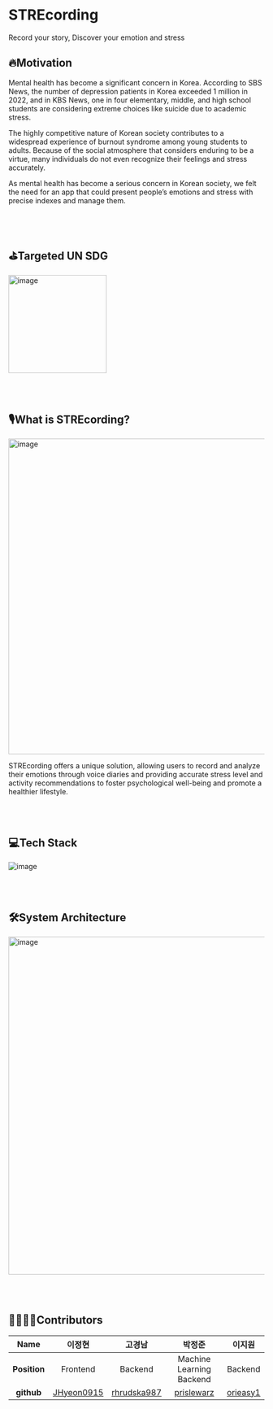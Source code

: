 # STREcording

Record your story, Discover your emotion and stress


## 🔥Motivation

Mental health has become a significant concern in Korea. According to SBS News, the number of depression patients in Korea exceeded 1 million in 2022, and in KBS News, one in four elementary, middle, and high school students are considering extreme choices like suicide due to academic stress. 

The highly competitive nature of Korean society contributes to a widespread experience of burnout syndrome among young students to adults. Because of the social atmosphere that considers enduring to be a virtue,  many individuals do not even recognize their feelings and stress accurately.

As mental health has become a serious concern in Korean society, we felt the need for an app that could present people’s emotions and stress with precise indexes and manage them.

<br><br>

## ⛳Targeted UN SDG

<img width="193" alt="image" src="https://github.com/Solution-Challenge-stress-solution/.github/assets/129071350/bcaf588f-4149-4035-addc-7e287febb1f4">

<br><br>

## 🎙️What is STREcording?

<img width="621" alt="image" src="https://github.com/Solution-Challenge-stress-solution/.github/assets/129071350/c776497c-3a8e-462c-8f89-7af9d6c13d70">

STREcording offers a unique solution, allowing users to record and analyze their emotions through voice diaries and providing accurate stress level and activity recommendations to foster psychological well-being and promote a healthier lifestyle.

<br><br>

## 💻Tech Stack

![image](https://github.com/Solution-Challenge-stress-solution/.github/assets/129071350/9b7c4803-e389-489b-b2cc-52133d11b3f5)



<br><br>

## 🛠️System Architecture

<img width="665" alt="image" src="https://github.com/Solution-Challenge-stress-solution/.github/assets/129071350/056800b2-2a8c-44e3-b584-5981ddf0417c">


<br><br>

## 👨‍👩‍👧‍👦Contributors

|**Name**|이정현|고경남|박정준|이지원|
|:--:|:----:|:----:|:----:|:----:|
|**Position**|Frontend|Backend|Machine Learning<br> Backend|Backend|
|**github**|[JHyeon0915](https://github.com/JHyeon0915")|[rhrudska987](https://github.com/rhrudska987)|[prislewarz](https://github.com/prislewarz)|[orieasy1](https://github.com/orieasy1)|
